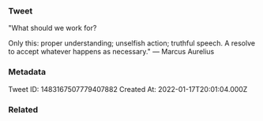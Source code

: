 ### Tweet
"What should we work for?

Only this: proper understanding; unselfish action; truthful speech. A resolve to accept whatever happens as necessary." — Marcus Aurelius

### Metadata
Tweet ID: 1483167507779407882
Created At: 2022-01-17T20:01:04.000Z

### Related

